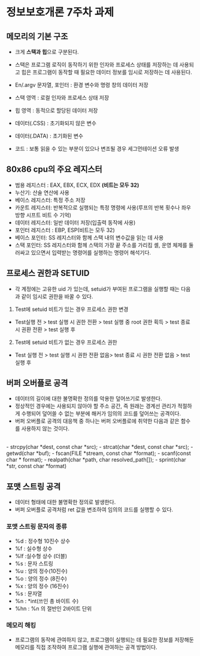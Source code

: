 # 정보보호개론 7주차 과제

## 메모리의 기본 구조
- 크게 **스택과 힙**으로 구분된다.
- 스택은 프로그램 로직이 동작하기 위한 인자와 프로세스 상태를 저장하는 데 사용되고 힙은 프로그램이 동작할 때 필요한 데이터 정보를 임시로 저장하는 데 사용된다.

- En/.argv 문자열, 포인터 : 환경 변수와 명령 창의 데이터 저장
- 스택 영역 : 로컬 인자와 프로세스 상태 저장
- 힙 영역 : 동적으로 할당된 데이터 저장
- 데이터(.CSS) : 초기화되지 않은 변수
- 데이터(.DATA) : 초기화된 변수
- 코드 : 보통 읽을 수 있는 부분이 있으나 변조될 경우 세그먼테이션 오류 발생

## 80x86 cpu의 주요 레지스터
- 범용 레지스터 : EAX, EBX, ECX, EDX **(비트는 모두 32)**
- 누산기: 산술 연산에 사용
- 베이스 레지스터: 특정 주소 저장
- 카운트 레지스터: 반복적으로 실행되는 특정 명령에 사용(루프의 반복 횟수나 좌우 방향 시프트 비트 수 기억)
- 데이터 레지스터: 일반 데이터 저장(입출력 동작에 사용)
- 포인터 레지스터 : EBP, ESP(비트는 모두 32)
- 베이스 포인터: SS 레지스터와 함께 스택 내의 변수값을 읽는 데 사용
- 스택 포인터: SS 레지스터와 함께 스택의 가장 끝 주소를 가리킴
셸, 운영 체제를 둘러싸고 있으면서 입력받는 명령어를 실행하는 명령어 해석기다.

## 프로세스 권한과 SETUID
- 각 계정에는 고유한 uid 가 있는데, setuid가 부여된 프로그램을 실행할 때는 다음과 같이 임시로 권한을 바꿀 수 있다.

1. Test에 setuid 비트가 있는 경우 프로세스 권한 변경
- Test실행 전 > test 실행 시 권한 전환 > test 실행 중 root 권한 획득 > test 종료시 권환 전환 > test 실행 후
2.  Test에 setuid 비트가 없는 경우 프로세스 권한
- Test 실행 전 > test 실행 시 권한 전환 없음> test 종료 시 권한 전환 없음 > test 실행 후

## 버퍼 오버플로 공격
- 데이터의 길이에 대한 불명확한 정의를 악용한 덮어쓰기로 발생한다.
- 정상적인 경우에는 사용되지 않아야 할 주소 공간, 즉 원래는 경계선 관리가 적절하게 수행되어 덮어쓸 수 없는 부분에 해커가 임의의 코드를 덮어쓰는 공격이다.
- 버퍼 오버플로 공격의 대응책 중 하나는 버퍼 오버플로에 취약한 다음과 같은 함수를 사용하지 않는 것이다.
<br>
- strcpy(char *dest, const char *src);
- strcat(char *dest, const char *src);
- getwd(char *buf);
- fscan(FILE *stream, const char *format);
- scanf(const char * format);
- realpath(char *path, char resolved_path[]);
- sprint(char *str, const char *format)
<br>

## 포맷 스트링 공격
- 데이터 형태에 대한 불명확한 정의로 발생한다. 
- 버퍼 오버플로 공격처럼 ret 값을 변조하여 임의의 코드를 실행할 수 있다.

### 포맷 스트링 문자의 종류
- %d : 정수형 10진수 상수
- %f : 실수형 상수
- %lf :실수형 상수 (더블)
- %s : 문자 스트링
- %u : 양의 정수(10진수)
- %o : 양의 정수 (8진수)
- %x : 양의 정수 (16진수)
- %s : 문자열
- %n : *int(쓰인 총 바이트 수)
- %hn : %n 의 절반인 2바이트 단위

### 메모리 해킹
- 프로그램의 동작에 관여하지 않고, 프로그램이 실행되는 데 필요한 정보를 저장해둔 메모리를 직접 조작하여 프로그램 실행에 관여하는 공격 방법이다.
